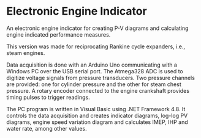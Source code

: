 # Electronic Engine Indicator

An electronic engine indicator for creating P-V diagrams and calculating engine indicated performance measures.

This version was made for reciprocating Rankine cycle expanders, i.e., steam engines.  

Data acquisition is done with an Arduino Uno communicating with a Windows PC over the USB serial port.  The Atmega328 ADC is used to digitize voltage signals from pressure transducers.  Two pressure channels are provided: one for cylinder pressure and the other for steam chest pressure.  A rotary encoder connected to the engine crankshaft provides timing pulses to trigger readings.

The PC program is written in Visual Basic using .NET Framework 4.8.  It controls the data acquisition and creates indicator diagrams, log-log PV diagrams, engine speed variation diagram and calculates IMEP, IHP and water rate, among other values.


